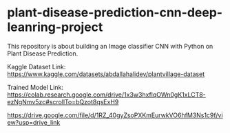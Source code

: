 # plant-disease-prediction-cnn-deep-leanring-project
This repository is about building an Image classifier CNN with Python on Plant Disease Prediction.

Kaggle Dataset Link: https://www.kaggle.com/datasets/abdallahalidev/plantvillage-dataset

Trained Model Link: https://colab.research.google.com/drive/1x3w3hxflqOWn0gK1xLCT8-ezNgNmv5zc#scrollTo=bQzot8qsExH9

https://drive.google.com/file/d/1RZ_40gyZsoPXKmEurwkVO6hfM3Ns1c9f/view?usp=drive_link
